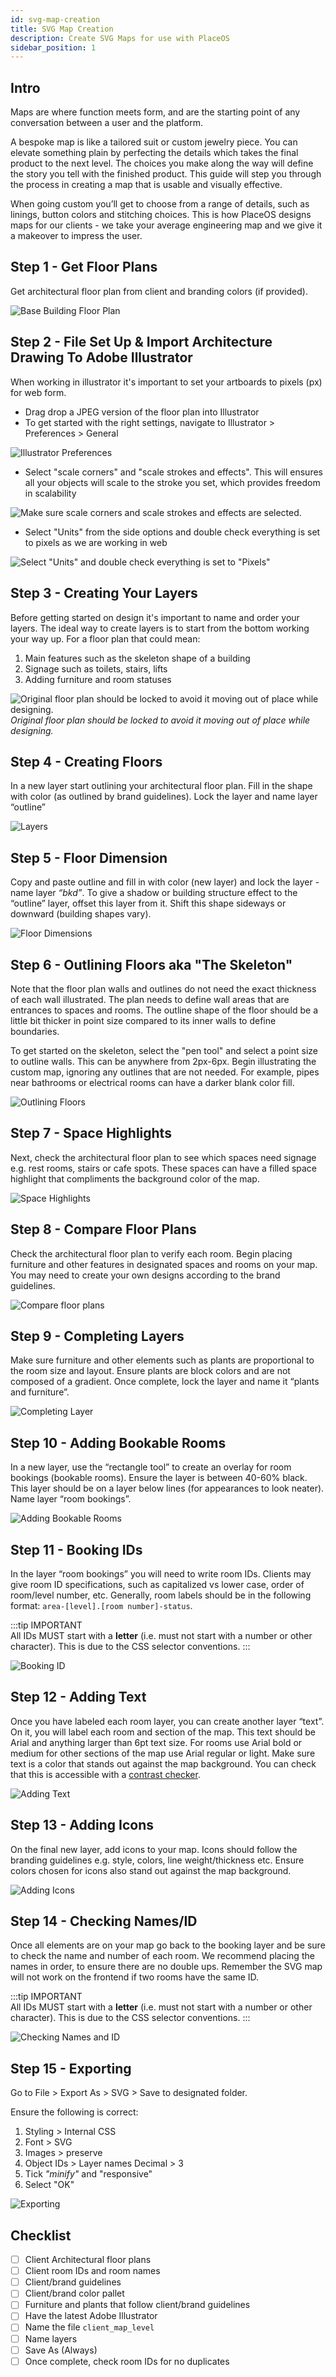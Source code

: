 ```yaml
---
id: svg-map-creation
title: SVG Map Creation
description: Create SVG Maps for use with PlaceOS
sidebar_position: 1
---
```


## Intro

Maps are where function meets form, and are the starting point of any conversation between a user and the platform.

A bespoke map is like a tailored suit or custom jewelry piece. 
You can elevate something plain by perfecting the details which takes the final product to the next level. 
The choices you make along the way will define the story you tell with the finished product. 
This guide will step you through the process in creating a map that is usable and visually effective.

When going custom you’ll get to choose from a range of details, such as linings, button colors and stitching choices.
This is how PlaceOS designs maps for our clients - we take your average engineering map and we give it a makeover to impress the user.


## Step 1 - Get Floor Plans

Get architectural floor plan from client and branding colors (if provided).

![Base Building Floor Plan](./assets/svg-maps/svg1.png)


## Step 2 - File Set Up & Import Architecture Drawing To Adobe Illustrator

When working in illustrator it's important to set your artboards to pixels (px) for web form.

- Drag drop a JPEG version of the floor plan into Illustrator
- To get started with the right settings, navigate to Illustrator > Preferences > General

![Illustrator Preferences](./assets/svg-maps/svg2.png)

- Select "scale corners" and "scale strokes and effects".
 This will ensures all your objects will scale to the stroke you set, which provides freedom in scalability

![Make sure scale corners and scale strokes and effects are selected.](./assets/svg-maps/svg3.png)

- Select "Units" from the side options and double check everything is set to pixels as we are working in web

![Select "Units" and double check everything is set to "Pixels"](./assets/svg-maps/svg4.png)


## Step 3 - Creating Your Layers

Before getting started on design it's important to name and order your layers. 
The ideal way to create layers is to start from the bottom working your way up. 
For a floor plan that could mean:  

1. Main features such as the skeleton shape of a building  
2. Signage such as toilets, stairs, lifts  
3. Adding furniture and room statuses

![Original floor plan should be locked to avoid it moving out of place while designing.](./assets/svg-maps/svg5.png)
*Original floor plan should be locked to avoid it moving out of place while designing.*


## Step 4 - Creating Floors

In a new layer start outlining your architectural floor plan. 
Fill in the shape with color (as outlined by brand guidelines). 
Lock the layer and name layer “outline”

![Layers](./assets/svg-maps/svg6.png)


## Step 5 - Floor Dimension

Copy and paste outline and fill in with color (new layer) and lock the layer - name layer <i>“bkd”</i>. 
To give a shadow or building structure effect to the “outline” layer, offset this layer from it.
Shift this shape sideways or downward (building shapes vary).

![Floor Dimensions](./assets/svg-maps/svg7.png)


## Step 6 - Outlining Floors aka "The Skeleton"

Note that the floor plan walls and outlines do not need the exact thickness of each wall illustrated. 
The plan needs to define wall areas that are entrances to spaces and rooms. 
The outline shape of the floor should be a little bit thicker in point size compared to its inner walls to define boundaries. 

To get started on the skeleton, select the "pen tool" and select a point size to outline walls. 
This can be anywhere from 2px-6px. 
Begin illustrating the custom map, ignoring any outlines that are not needed. 
For example, pipes near bathrooms or electrical rooms can have a darker blank color fill.

![Outlining Floors](./assets/svg-maps/svg8.png)


## Step 7 - Space Highlights

Next, check the architectural floor plan to see which spaces need signage e.g. rest rooms, stairs or cafe spots. 
These spaces can have a filled space highlight that compliments the background color of the map.

![Space Highlights](./assets/svg-maps/svg-step7.png)


## Step 8 - Compare Floor Plans

Check the architectural floor plan to verify each room. 
Begin placing furniture and other features in designated spaces and rooms on your map. 
You may need to create your own designs according to the brand guidelines.

![Compare floor plans](./assets/svg-maps/svg12.png)


## Step 9 - Completing Layers

Make sure furniture and other elements such as plants are proportional to the room size and layout. 
Ensure plants are block colors and are not composed of a gradient. 
Once complete, lock the layer and name it “plants and furniture”.

![Completing Layer](./assets/svg-maps/svg13.png)


## Step 10 - Adding Bookable Rooms

In a new layer, use the “rectangle tool” to create an overlay for room bookings (bookable rooms).
Ensure the layer is between 40-60% black. 
This layer should be on a layer below lines (for appearances to look neater). 
Name layer “room bookings”.

![Adding Bookable Rooms](./assets/svg-maps/svg14.png)


## Step 11 - Booking IDs

In the layer “room bookings” you will need to write room IDs. 
Clients may give room ID specifications, such as capitalized vs lower case, order of room/level number, etc.
Generally, room labels should be in the following format: `area-[level].[room number]-status`.

:::tip IMPORTANT  
All IDs MUST start with a **letter** (i.e. must not start with a number or other character). 
This is due to the CSS selector conventions.
:::

![Booking ID](./assets/svg-maps/svg15.png)


## Step 12 - Adding Text

Once you have labeled each room layer, you can create another layer “text”. 
On it, you will label each room and section of the map. 
This text should be Arial and anything larger than 6pt text size. 
For rooms use Arial bold or medium for other sections of the map use Arial regular or light. 
Make sure text is a color that stands out against the map background. 
You can check that this is accessible with a [contrast checker](https://webaim.org/resources/contrastchecker/).

![Adding Text](./assets/svg-maps/svg16.png)


## Step 13 - Adding Icons

On the final new layer, add icons to your map. 
Icons should follow the branding guidelines e.g. style, colors, line weight/thickness etc. 
Ensure colors chosen for icons also stand out against the map background.

![Adding Icons](./assets/svg-maps/svg17.png)


## Step 14 - Checking Names/ID

Once all elements are on your map go back to the booking layer and be sure to check the name and number of each room. 
We recommend placing the names in order, to ensure there are no double ups. 
Remember the SVG map will not work on the frontend if two rooms have the same ID.

:::tip IMPORTANT  
All IDs MUST start with a **letter** (i.e. must not start with a number or other character). 
This is due to the CSS selector conventions.
:::

![Checking Names and ID](./assets/svg-maps/svg19.png)


## Step 15 - Exporting

Go to File > Export As > SVG > Save to designated folder. 

Ensure the following is correct:

1. Styling > Internal CSS
2. Font > SVG
3. Images > preserve
4. Object IDs > Layer names Decimal > 3
5. Tick <i> "minify" </i> and "responsive"
6. Select "OK"

![Exporting](./assets/svg-maps/svg20.png)


## Checklist

- [ ] Client Architectural floor plans
- [ ] Client room IDs and room names
- [ ] Client/brand guidelines
- [ ] Client/brand color pallet
- [ ] Furniture and plants that follow client/brand guidelines
- [ ] Have the latest Adobe Illustrator
- [ ] Name the file `client_map_level`
- [ ] Name layers
- [ ] Save As (Always)
- [ ] Once complete, check room IDs for no duplicates
